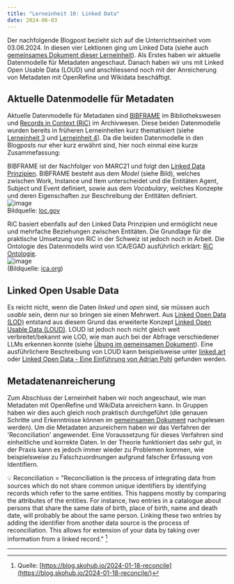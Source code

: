 ```yaml
---
title: "Lerneinheit 10: Linked Data"
date: 2024-06-03
---
```


Der nachfolgende Blogpost bezieht sich auf die Unterrichtseinheit vom 03.06.2024. In diesen vier Lektionen ging um Linked Data (siehe auch [gemeinsames Dokument dieser Lerneinheit](https://pad.gwdg.de/KY1DbBllTM2UC4C3CTNy5w)). Als Erstes haben wir aktuelle Datenmodelle für Metadaten angeschaut. Danach haben wir uns mit Linked Open Usable Data (LOUD) und anschliessend noch mit der Anreicherung von Metadaten mit OpenRefine und Wikidata beschäftigt.

## Aktuelle Datenmodelle für Metadaten
Aktuelle Datenmodelle für Metadaten sind [BIBFRAME](https://de.wikipedia.org/wiki/BIBFRAME) im Bibliothekswesen und [Records in Context (RiC)](https://de.wikipedia.org/wiki/Records_in_Contexts) im Archivwesen. Diese beiden Datenmodelle wurden bereits in früheren Lerneinheiten kurz thematisiert (siehe [Lerneinheit 3](https://github.com/yara-wagner/lerntagebuch/blob/master/_posts/2024-02-27-lerneinheit3.md) und [Lerneinheit 4](https://github.com/yara-wagner/lerntagebuch/blob/master/_posts/2024-03-12-lerneinheit4.md)). Da die beiden Datenmodelle in den Blogposts nur eher kurz erwähnt sind, hier noch einmal eine kurze Zusammefassung:

BIBFRAME ist der Nachfolger von MARC21 und folgt den [Linked Data Prinzipien](https://www.w3.org/wiki/LinkedData#:~:text=The%20principles%20are,discover%20more%20things.). BIBFRAME besteht aus dem _Model_ (siehe Bild), welches zwischen Work, Instance und Item unterscheidet und die Entitäten Agent, Subject und Event definiert, sowie aus dem _Vocabulary_, welches Konzepte und deren Eigenschaften zur Beschreibung der Entitäten definiert.<br>
![image](https://github.com/yara-wagner/lerntagebuch/assets/160014711/8a898c64-3f29-4924-b77b-c07cc4a6c758) <br>Bildquelle: [loc.gov](https://www.loc.gov/bibframe/docs/bibframe2-model.html)

RiC basiert ebenfalls auf den Linked Data Prinzipien und ermöglicht neue und mehrfache Beziehungen zwischen Entitäten. Die Grundlage für die praktische Umsetzung von RiC in der Schweiz ist jedoch noch in Arbeit. Die Ontologie des Datenmodells wird von ICA/EGAD ausführlich erklärt: [RiC Ontologie](https://www.ica.org/standards/RiC/RiC-O_1-0-1.html).<br>
![image](https://github.com/yara-wagner/lerntagebuch/assets/160014711/a9afbadf-142f-4bdf-979c-1da051b8586c) <br> (Bildquelle: [ica.org](https://www.ica.org/standards/RiC/RiC-O_1-0-1.html))


## Linked Open Usable Data
Es reicht nicht, wenn die Daten _linked_ und _open_ sind, sie müssen auch _usable_ sein, denn nur so bringen sie einen Mehrwert. Aus [Linked Open Data (LOD)](https://de.wikipedia.org/wiki/Linked_Open_Data) entstand aus diesem Grund das erweiterte Konzept [Linked Open Usable Data (LOUD)](https://linked.art/loud/). LOUD ist jedoch noch nicht gleich weit verbreitet/bekannt wie LOD, wie man auch bei der Abfrage verschiedener LLMs erkennen konnte (siehe [Übung im gemeinsamen Dokument](https://pad.gwdg.de/KY1DbBllTM2UC4C3CTNy5w#Gruppe-3)). Eine ausführlichere Beschreibung von LOUD kann beispielsweise unter [linked.art](https://linked.art/loud/) oder [Linked Open Data - Eine Einführung von Adrian Pohl](https://slides.lobid.org/2022-05-06-lod-dipf/#/) gefunden werden.

## Metadatenanreicherung
Zum Abschluss der Lerneinheit haben wir noch angeschaut, wie man Metadaten mit OpenRefine und WikiData anreichern kann. In Gruppen haben wir dies auch gleich noch praktisch durchgeführt (die genauen Schritte und Erkenntnisse können im [gemeinsamen Dokument](https://pad.gwdg.de/KY1DbBllTM2UC4C3CTNy5w#Metadaten-anreichern-mit-OpenRefine-und-Wikidata) nachgelesen werden). Um die Metadaten anzureichern haben wir das Verfahren der 'Reconciliation' angewendet. Eine Voraussetzung für dieses Verfahren sind einheitliche und korrekte Daten. In der Theorie funktioniert das sehr gut, in der Praxis kann es jedoch immer wieder zu Problemen kommen, wie beispielsweise zu Falschzuordnungen aufgrund falscher Erfassung von Identifiern.

💡 Reconciliation = "Reconciliation is the process of integrating data from sources which do not share common unique identifiers by identifying records which refer to the same entities. This happens mostly by comparing the attributes of the entities. For instance, two entries in a catalogue about persons that share the same date of birth, place of birth, name and death date, will probably be about the same person. Linking these two entries by adding the identifier from another data source is the process of reconciliation. This allows for extension of your data by taking over information from a linked record." [^1]


<hr>

[^1]: Quelle: [https://blog.skohub.io/2024-01-18-reconcile](https://blog.skohub.io/2024-01-18-reconcile/)

